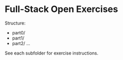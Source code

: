 # Full-Stack Open Exercises

Structure:
- part0/
- part1/
- part2/
...

See each subfolder for exercise instructions.
